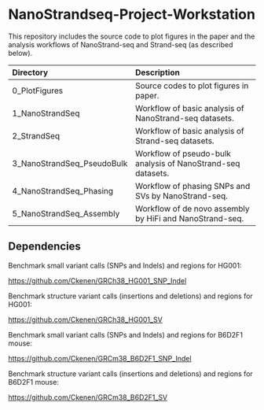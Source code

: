 # NanoStrandseq-Project-Workstation

This repository includes the source code to plot figures in the paper and the analysis workflows of NanoStrand-seq and Strand-seq (as described below).

| Directory | Description |
| :-- | :-- |
| 0_PlotFigures | Source codes to plot figures in paper. |
| 1_NanoStrandSeq | Workflow of basic analysis of NanoStrand-seq datasets. |
| 2_StrandSeq | Workflow of basic analysis of Strand-seq datasets. |
| 3_NanoStrandSeq_PseudoBulk | Workflow of pseudo-bulk analysis of NanoStrand-seq datasets. |
| 4_NanoStrandSeq_Phasing | Workflow of phasing SNPs and SVs by NanoStrand-seq. |
| 5_NanoStrandSeq_Assembly | Workflow of de novo assembly by HiFi and NanoStrand-seq. |


## Dependencies

Benchmark small variant calls (SNPs and Indels) and regions for HG001:

https://github.com/Ckenen/GRCh38_HG001_SNP_Indel

Benchmark structure variant calls (insertions and deletions) and regions for HG001:

https://github.com/Ckenen/GRCh38_HG001_SV

Benchmark small variant calls (SNPs and Indels) and regions for B6D2F1 mouse:

https://github.com/Ckenen/GRCm38_B6D2F1_SNP_Indel

Benchmark structure variant calls (insertions and deletions) and regions for B6D2F1 mouse:

https://github.com/Ckenen/GRCm38_B6D2F1_SV

